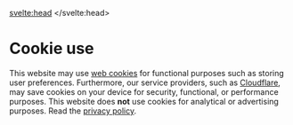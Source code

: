 <svelte:head>
	<title>Cookies • Christmas Countdown</title>
	<meta name="title" content="Cookies • Christmas Countdown" />
	<meta name="og:title" content="Cookies • Christmas Countdown" />
	<meta name="twitter:title" content="Cookies • Christmas Countdown" />
	<meta
		name="description"
		content="Get the time left to Christmas with the decorative live online countdown or with the original Christmas countdown bot for Discord."
	/>
	<meta
		name="og:description"
		content="Get the time left to Christmas with the decorative live online countdown or with the original Christmas countdown bot for Discord."
	/>
	<meta
		name="twitter:description"
		content="Get the time left to Christmas with the decorative live online countdown or with the original Christmas countdown bot for Discord."
	/>
</svelte:head>

<div class="sm:col-span-3 m-4 sm:m-8 prose mx-auto sm:prose-lg">

# Cookie use

This website may use [web cookies](https://en.wikipedia.org/wiki/HTTP_cookie) for functional purposes such as storing user preferences.
Furthermore, our service providers, such as [Cloudflare](https://www.cloudflare.com), may save cookies on your device for security, functional, or performance purposes.
This website does **not** use cookies for analytical or advertising purposes. Read the [privacy policy](/privacy).

</div>
